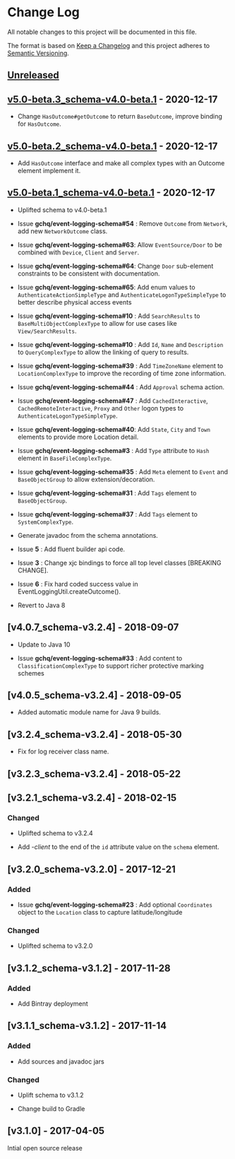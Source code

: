 # Change Log
All notable changes to this project will be documented in this file.

The format is based on [Keep a Changelog](http://keepachangelog.com/) 
and this project adheres to [Semantic Versioning](http://semver.org/).

## [Unreleased]


## [v5.0-beta.3_schema-v4.0-beta.1] - 2020-12-17

* Change `HasOutcome#getOutcome` to return `BaseOutcome`, improve binding for `HasOutcome`.


## [v5.0-beta.2_schema-v4.0-beta.1] - 2020-12-17

* Add `HasOutcome` interface and make all complex types with an Outcome element implement it.


## [v5.0-beta.1_schema-v4.0-beta.1] - 2020-12-17

* Uplifted schema to v4.0-beta.1

* Issue **gchq/event-logging-schema#54** : Remove `Outcome` from `Network`, add new `NetworkOutcome` class.

* Issue **gchq/event-logging-schema#63**: Allow `EventSource/Door` to be combined with `Device`, `Client` and `Server`.

* Issue **gchq/event-logging-schema#64**: Change `Door` sub-element constraints to be consistent with documentation.

* Issue **gchq/event-logging-schema#65**: Add enum values to `AuthenticateActionSimpleType` and `AuthenticateLogonTypeSimpleType` to better describe physical access events

* Issue **gchq/event-logging-schema#10** : Add `SearchResults` to `BaseMultiObjectComplexType` to allow for use cases like `View/SearchResults`. 

* Issue **gchq/event-logging-schema#10** : Add `Id`, `Name` and `Description` to `QueryComplexType` to allow the linking of query to results.

* Issue **gchq/event-logging-schema#39** : Add `TimeZoneName` element to `LocationComplexType` to improve the recording of time zone information.

* Issue **gchq/event-logging-schema#44** : Add `Approval` schema action.

* Issue **gchq/event-logging-schema#47** : Add `CachedInteractive`, `CachedRemoteInteractive`, `Proxy` and `Other` logon types to `AuthenticateLogonTypeSimpleType`.

* Issue **gchq/event-logging-schema#40**: Add `State`, `City` and `Town` elements to provide more Location detail.

* Issue **gchq/event-logging-schema#3** : Add `Type` attribute to `Hash` element in `BaseFileComplexType`.

* Issue **gchq/event-logging-schema#35** : Add `Meta` element to `Event` and `BaseObjectGroup` to allow extension/decoration.

* Issue **gchq/event-logging-schema#31** : Add `Tags` element to `BaseObjectGroup`.

* Issue **gchq/event-logging-schema#37** : Add `Tags` element to `SystemComplexType`.

* Generate javadoc from the schema annotations.

* Issue **5** : Add fluent builder api code.

* Issue **3** : Change xjc bindings to force all top level classes [BREAKING CHANGE].

* Issue **6** : Fix hard coded success value in EventLoggingUtil.createOutcome().

* Revert to Java 8


## [v4.0.7_schema-v3.2.4] - 2018-09-07

* Update to Java 10

* Issue **gchq/event-logging-schema#33** : Add content to `ClassificationComplexType` to support richer protective marking schemes


## [v4.0.5_schema-v3.2.4] - 2018-09-05

* Added automatic module name for Java 9 builds.


## [v3.2.4_schema-v3.2.4] - 2018-05-30

* Fix for log receiver class name.


## [v3.2.3_schema-v3.2.4] - 2018-05-22


## [v3.2.1_schema-v3.2.4] - 2018-02-15

### Changed

* Uplifted schema to v3.2.4

* Add _-client_ to the end of the `id` attribute value on the `schema` element.


## [v3.2.0_schema-v3.2.0] - 2017-12-21

### Added

* Issue **gchq/event-logging-schema#23** : Add optional `Coordinates` object to the `Location` class to capture latitude/longitude

### Changed

* Uplifted schema to v3.2.0


## [v3.1.2_schema-v3.1.2] - 2017-11-28

### Added

* Add Bintray deployment


## [v3.1.1_schema-v3.1.2] - 2017-11-14

### Added

* Add sources and javadoc jars

### Changed

* Uplift schema to v3.1.2

* Change build to Gradle


## [v3.1.0] - 2017-04-05
Intial open source release

[Unreleased]: https://github.com/gchq/event-logging/compare/v5.0-beta.3_schema-v4.0-beta.1...HEAD
[v5.0-beta.3_schema-v4.0-beta.1]: https://github.com/gchq/event-logging/compare/v5.0-beta.2_schema-v4.0-beta.1...v5.0-beta.3_schema-v4.0-beta.1
[v5.0-beta.2_schema-v4.0-beta.1]: https://github.com/gchq/event-logging/compare/v5.0-beta.1_schema-v4.0-beta.1...v5.0-beta.2_schema-v4.0-beta.1
[v5.0-beta.1_schema-v4.0-beta.1]: https://github.com/gchq/event-logging/compare/v4.0.7_schema-v3.2.4...v5.0-beta.1_schema-v4.0-beta.1

